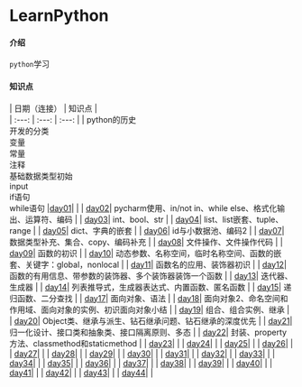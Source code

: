 # LearnPython

#### 介绍
`python`学习


#### 知识点


| 日期（连接） | 知识点 |   
| :---: | :---: | :---: | 
| python的历史<br>
开发的分类<br>变量<br>常量<br>注释<br>基础数据类型初始<br>input<br>if语句<br>while语句 |[day01](https://gitee.com/Codeofly/LearnPython/tree/master/day01)| |
| [day02](https://gitee.com/Codeofly/LearnPython/tree/master/day02)| pycharm使用、in/not in、while else、格式化输出、运算符、编码 |
| [day03](https://gitee.com/Codeofly/LearnPython/tree/master/day03)| int、bool、str |
| [day04](https://gitee.com/Codeofly/LearnPython/tree/master/day04)| list、list嵌套、tuple、range |
| [day05](https://gitee.com/Codeofly/LearnPython/tree/master/day05)| dict、字典的嵌套 |
| [day06](https://gitee.com/Codeofly/LearnPython/tree/master/day06)| id与小数据池、编码2 |
| [day07](https://gitee.com/Codeofly/LearnPython/tree/master/day07)| 数据类型补充、集合、copy、编码补充 |
| [day08](https://gitee.com/Codeofly/LearnPython/tree/master/day08)| 文件操作、文件操作代码 |
| [day09](https://gitee.com/Codeofly/LearnPython/tree/master/day09)| 函数的初识 |
| [day10](https://gitee.com/Codeofly/LearnPython/tree/master/day10)| 动态参数、名称空间，临时名称空间、函数的嵌套、关键字：global，nonlocal |
| [day11](https://gitee.com/Codeofly/LearnPython/tree/master/day11)| 函数名的应用、装饰器初识 |
| [day12](https://gitee.com/Codeofly/LearnPython/tree/master/day12)| 函数的有用信息、带参数的装饰器、多个装饰器装饰一个函数 |
| [day13](https://gitee.com/Codeofly/LearnPython/tree/master/day13)| 迭代器、生成器 |
| [day14](https://gitee.com/Codeofly/LearnPython/tree/master/day14)| 列表推导式，生成器表达式、内置函数、匿名函数 |
| [day15](https://gitee.com/Codeofly/LearnPython/tree/master/day15)| 递归函数、二分查找 |
| [day17](https://gitee.com/Codeofly/LearnPython/tree/master/day17)| 面向对象、语法 |
| [day18](https://gitee.com/Codeofly/LearnPython/tree/master/day18)| 面向对象2、命名空间和作用域、面向对象的实例、初识面向对象小结 |
| [day19](https://gitee.com/Codeofly/LearnPython/tree/master/day19)| 组合、组合实例、继承 |
| [day20](https://gitee.com/Codeofly/LearnPython/tree/master/day20)| Object类、继承与派生、钻石继承问题、钻石继承的深度优先 |
| [day21](https://gitee.com/Codeofly/LearnPython/tree/master/day21)| 归一化设计、接口类和抽象类、接口隔离原则、多态 |
| [day22](https://gitee.com/Codeofly/LearnPython/tree/master/day22)| 封装、property方法、classmethod和staticmethod |
| [day23](https://gitee.com/Codeofly/LearnPython/tree/master/day23)|  |
| [day24](https://gitee.com/Codeofly/LearnPython/tree/master/day24)|  |
| [day25](https://gitee.com/Codeofly/LearnPython/tree/master/day25)|  |
| [day26](https://gitee.com/Codeofly/LearnPython/tree/master/day26)|  |
| [day27](https://gitee.com/Codeofly/LearnPython/tree/master/day27)|  |
| [day28](https://gitee.com/Codeofly/LearnPython/tree/master/day28)|  |
| [day29](https://gitee.com/Codeofly/LearnPython/tree/master/day29)|  |
| [day30](https://gitee.com/Codeofly/LearnPython/tree/master/day30)|  |
| [day31](https://gitee.com/Codeofly/LearnPython/tree/master/day31)|  |
| [day32](https://gitee.com/Codeofly/LearnPython/tree/master/day32)|  |
| [day33](https://gitee.com/Codeofly/LearnPython/tree/master/day33)|  |
| [day34](https://gitee.com/Codeofly/LearnPython/tree/master/day34)|  |
| [day35](https://gitee.com/Codeofly/LearnPython/tree/master/day35)|  |
| [day36](https://gitee.com/Codeofly/LearnPython/tree/master/day36)|  |
| [day37](https://gitee.com/Codeofly/LearnPython/tree/master/day37)|  |
| [day38](https://gitee.com/Codeofly/LearnPython/tree/master/day38)|  |
| [day39](https://gitee.com/Codeofly/LearnPython/tree/master/day39)|  |
| [day40](https://gitee.com/Codeofly/LearnPython/tree/master/day40)|  |
| [day41](https://gitee.com/Codeofly/LearnPython/tree/master/day41)|  |
| [day42](https://gitee.com/Codeofly/LearnPython/tree/master/day42)|  |
| [day43](https://gitee.com/Codeofly/LearnPython/tree/master/day43)|  |
| [day44](https://gitee.com/Codeofly/LearnPython/tree/master/day44)|  |

